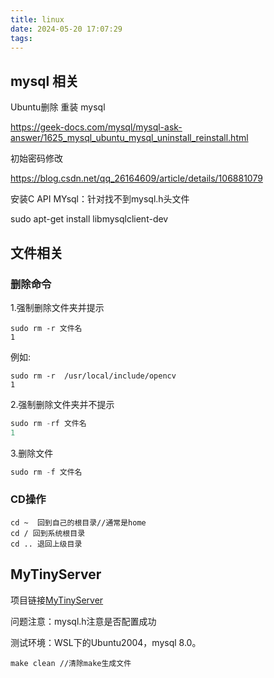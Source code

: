 ```yaml
---
title: linux
date: 2024-05-20 17:07:29
tags:
---
```

## mysql 相关

Ubuntu删除 重装 mysql

https://geek-docs.com/mysql/mysql-ask-answer/1625_mysql_ubuntu_mysql_uninstall_reinstall.html

初始密码修改

https://blog.csdn.net/qq_26164609/article/details/106881079

安装C API MYsql：针对找不到mysql.h头文件

sudo apt-get install libmysqlclient-dev

## 文件相关

### 删除命令

1.强制删除文件夹并提示

```
sudo rm -r 文件名
1
```

例如:

```
sudo rm -r  /usr/local/include/opencv
1
```

2.强制删除文件夹并不提示

```cpp
sudo rm -rf 文件名
1
```

3.删除文件

```cpp
sudo rm -f 文件名
```

### CD操作

```linux
cd ~  回到自己的根目录//通常是home
cd / 回到系统根目录
cd .. 退回上级目录
```

## MyTinyServer

项目链接[MyTinyServer](https://github.com/qinguoyi/TinyWebServer)

问题注意：mysql.h注意是否配置成功

测试环境：WSL下的Ubuntu2004，mysql 8.0。

```shell
make clean //清除make生成文件
```
